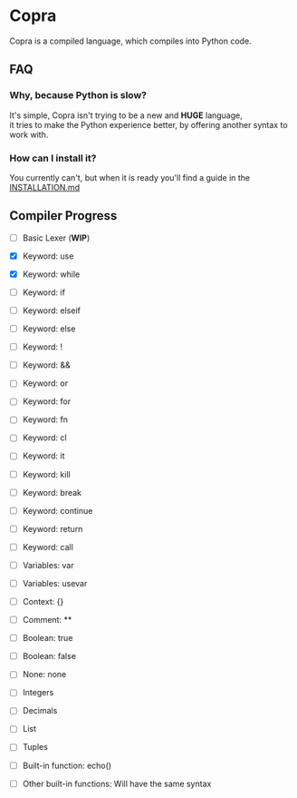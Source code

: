 # Copra

Copra is a compiled language, which compiles into Python code.

## FAQ

### Why, because Python is slow?

It's simple, Copra isn't trying to be a new and **HUGE** language, \
it tries to make the Python experience better, by offering another syntax to work with.

### How can I install it?

You currently can't, but when it is ready you'll find a guide in the [INSTALLATION.md](https://github.com/BLUEAMETHYST-Studios/copra/blob/main/INSTALLATION.md)

## Compiler Progress

- [ ] Basic Lexer (**WIP**)
- [x] Keyword: use
- [x] Keyword: while
- [ ] Keyword: if
- [ ] Keyword: elseif
- [ ] Keyword: else
- [ ] Keyword: !
- [ ] Keyword: &&
- [ ] Keyword: or
- [ ] Keyword: for
- [ ] Keyword: fn
- [ ] Keyword: cl
- [ ] Keyword: it
- [ ] Keyword: kill
- [ ] Keyword: break
- [ ] Keyword: continue
- [ ] Keyword: return
- [ ] Keyword: call
- [ ] Variables: var
- [ ] Variables: usevar
- [ ] Context: {}
- [ ] Comment: **
- [ ] Boolean: true
- [ ] Boolean: false
- [ ] None: none
- [ ] Integers
- [ ] Decimals
- [ ] List
- [ ] Tuples
- [ ] Built-in function: echo()
- [ ] Other built-in functions: Will have the same syntax

